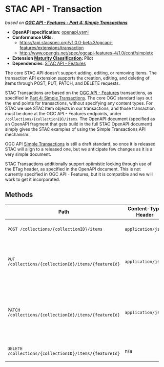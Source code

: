 # STAC API - Transaction 

*based on [**OGC API - Features - Part 4: Simple Transactions**](https://www.ogc.org/standards/ogcapi-features)*

- **OpenAPI specification:** [openapi.yaml](openapi.yaml)
- **Conformance URIs:**
  - <https://api.stacspec.org/v1.0.0-beta.3/ogcapi-features/extensions/transaction>
  - <http://www.opengis.net/spec/ogcapi-features-4/1.0/conf/simpletx>
- **Extension [Maturity Classification](../../../extensions.md#extension-maturity):** Pilot
- **Dependencies**: [STAC API - Features](../../README.md)

The core STAC API doesn't support adding, editing, or removing items.
The transaction API extension supports the creation, editing, and deleting of items through POST, PUT, PATCH, and DELETE requests.

STAC Transactions are based on the [OGC API - Features](https://ogcapi.ogc.org/features/) transactions, as 
specified in [Part 4: Simple Transactions](http://docs.opengeospatial.org/DRAFTS/20-002.html). The core
OGC standard lays out the end points for transactions, without specifying any content types. For STAC we
use STAC Item objects in our transactions, and those transaction must be done at the OGC API - Features endpoints,
under `/collections/{collectionID}/items`. The OpenAPI document (specified as an OpenAPI fragment that 
gets build in the full STAC OpenAPI document) simply gives the STAC examples of using the
Simple Transactions API mechanism.

OGC API [Simple Transactions](http://docs.opengeospatial.org/DRAFTS/20-002.html) is still a draft standard, so 
once it is released STAC will align to a released one, but we anticipate few changes as it is a very simple document.

STAC Transactions additionally support optimistic locking through use of the ETag header, as specified in the
OpenAPI document. This is not currently specified in OGC API - Features, but it is compatible and we will 
work to get it incorporated.

## Methods

| Path                                                   | Content-Type Header | Description                                                                                                                      |
| ------------------------------------------------------ | ------------------- | -------------------------------------------------------------------------------------------------------------------------------- |
| `POST /collections/{collectionID}/items`               | `application/json`  | Adds a new item to a collection.                                                                                                 |
| `PUT /collections/{collectionId}/items/{featureId}`    | `application/json`  | Updates an existing item by ID using a complete item description.                                                                |
| `PATCH /collections/{collectionId}/items/{featureId}`  | `application/json`  | Updates an existing item by ID using a partial item description, compliant with [RFC 7386](https://tools.ietf.org/html/rfc7386). |
| `DELETE /collections/{collectionID}/items/{featureId}` | n/a                 | Deletes an existing item by ID.                                                                                                  |
